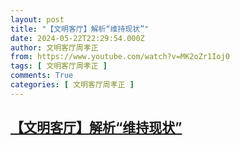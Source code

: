 ```yaml
---
layout: post
title: "【文明客厅】解析“维持现状”"
date: 2024-05-22T22:29:54.000Z
author: 文明客厅周孝正
from: https://www.youtube.com/watch?v=MK2oZr1Ioj0
tags: [ 文明客厅周孝正 ]
comments: True
categories: [ 文明客厅周孝正 ]
---
```

<!--1716416994000-->
[【文明客厅】解析“维持现状”](https://www.youtube.com/watch?v=MK2oZr1Ioj0)
------

<div>

</div>

